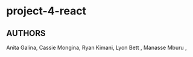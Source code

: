 # project-4-react

## AUTHORS 
Anita Galina,
Cassie Mongina,
Ryan Kimani,
Lyon Bett ,
Manasse Mburu ,
